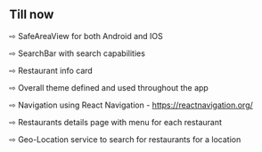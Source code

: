 
## Till now 
⇨ SafeAreaView for both Android and IOS

⇨ SearchBar with search capabilities

⇨ Restaurant info card  

⇨ Overall theme defined and used throughout the app 

⇨ Navigation using React Navigation - https://reactnavigation.org/

⇨ Restaurants details page with menu for each restaurant

⇨ Geo-Location service to search for restaurants for a location





